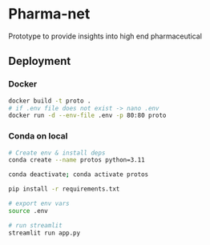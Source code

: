 # Pharma-net 
Prototype to provide insights into high end pharmaceutical 

## Deployment 
### Docker 
~~~bash
docker build -t proto .
# if .env file does not exist -> nano .env
docker run -d --env-file .env -p 80:80 proto

~~~
### Conda on local 
~~~bash 
# Create env & install deps 
conda create --name protos python=3.11

conda deactivate; conda activate protos

pip install -r requirements.txt

# export env vars
source .env 

# run streamlit
streamlit run app.py
~~~



